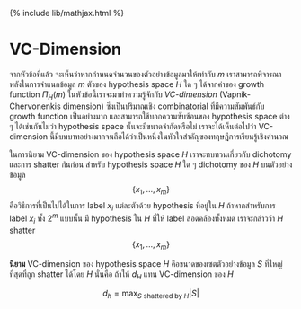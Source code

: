 {% include lib/mathjax.html %}
# VC-Dimension

จากหัวข้อที่แล้ว จะเห็นว่าหากกำหนดจำนวนของตัวอย่างข้อมูลมาให้เท่ากับ $m$ เราสามารถพิจารณาพลังในการจำแนกข้อมูล
$m$ ตัวของ hypothesis space $H$ ใด ๆ ได้จากค่าของ growth function $\Pi_H(m)$
ในหัวข้อนี้เราจะมาทำความรู้จักกับ _VC-dimension_ (Vapnik-Chervonenkis dimension)
ซึ่งเป็นปริมาณเชิง combinatorial ที่มีความสัมพันธ์กับ growth function เป็นอย่างมาก
และสามารถใช้บอกความซับซ้อนของ hypothesis space ต่าง ๆ ได้เช่นกันไม่ว่า hypothesis space นั้นจะมีขนาดจำกัดหรือไม่
เราจะได้เห็นต่อไปว่า VC-dimension นี้มีบทบาทอย่างมากจนถือได้ว่าเป็นหนึ่งในหัวใจสำคัญของทฤษฎีการเรียนรู้เชิงคำนวณ

ในการนิยาม VC-dimension ของ hypothesis space $H$ เราจะทบทวนเกี่ยวกับ dichotomy และการ shatter กันก่อน
สำหรับ hypothesis space $H$ ใด ๆ dichotomy ของ $H$ บนตัวอย่างข้อมูล $$\{x_1,\dots,x_m\}$$
คือวิธีการที่เป็นไปได้ในการ label $x_i$ แต่ละตัวด้วย hypothesis ที่อยู่ใน $H$
ถ้าหากสำหรับการ label $x_i$ ทั้ง $2^m$ แบบนั้น มี hypothesis ใน $H$ ที่ให้ label สอดคล้องทั้งหมด
เราจะกล่าวว่า $H$ shatter  $$\{x_1,\dots,x_m\}$$

**นิยาม** VC-dimension ของ hypothesis space $H$ คือขนาดของเซตตัวอย่างข้อมูล $S$ ที่ใหญ่ที่สุดที่ถูก shatter ได้โดย $H$
นั่นคือ ถ้าให้ $d_H$ แทน VC-dimension ของ $H$

$$
d_h = \max_{S \text{ shattered by } H}|S|
$$
